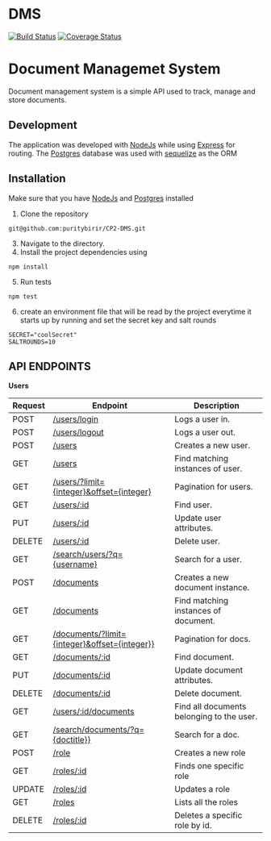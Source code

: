 # DMS
[![Build Status](https://travis-ci.org/andela-pbirir/CP2-DMS.svg?branch=develop)](https://travis-ci.org/andela-pbirir/CP2-DMS)
[![Coverage Status](https://coveralls.io/repos/github/andela-pbirir/CP2-DMS/badge.svg?branch=develop)](https://coveralls.io/github/andela-pbirir/CP2-DMS?branch=develop)

# Document Managemet System
Document management system is a simple API used to track, manage and store documents.

Development
-----------
The application was developed with [NodeJs](http://nodejs.org) while using [Express](http://expressjs.com) for routing. The [Postgres](http://postgresql.com) database was used with [sequelize](http://sequelizejs.com) as the ORM

Installation
------------
Make sure that  you have [NodeJs](http://nodejs.org) and [Postgres](http://postgresql.com) installed
1.  Clone the repository
```
git@github.com:puritybirir/CP2-DMS.git

```
3.  Navigate to the directory.
4.  Install the project  dependencies using
```
npm install

```
5.  Run tests
```
npm test

```
6. create an environment file that will be read by the
project everytime it starts up by running and set the secret key and salt rounds
```
SECRET="coolSecret"
SALTROUNDS=10

```

## API ENDPOINTS
**Users**

Request      | Endpoint | Description
-------------| -------- | ------
POST | [/users/login](#login) | Logs a user in.
POST | [/users/logout](#logout) | Logs a user out.
POST | [/users](#create-users) |Creates a new user.
GET | [/users](#get-users) | Find matching instances of user.
GET | [/users/?limit={integer}&offset={integer}](#paginate-users)|Pagination for users.
GET | [/users/:id](#find-user) |  Find user.
PUT | [/users/:id](#update-user) | Update user attributes.
DELETE | [/users/:id](#delete-user) | Delete user.
GET | [/search/users/?q={username}](#search-for-user) | Search for a user.
POST | [/documents](#create-document) | Creates a new document instance.
GET | [/documents](#get-documents) | Find matching instances of document.
GET | [/documents/?limit={integer}&offset={integer}}](#paginate-docs)|Pagination for docs.
GET | [/documents/:id](#find-document) | Find document.
PUT | [/documents/:id](#update-document) | Update document attributes.
DELETE | [/documents/:id](#delete-document) | Delete document.
GET | [/users/:id/documents](#get-documents-by-user) | Find all documents belonging to the user.
GET | [/search/documents/?q={doctitle}}](#search-for-doc) | Search for a doc.
POST | [/role](#create-role) | Creates a new role
GET | [/roles/:id](#get-roles) | Finds one specific role
UPDATE | [/roles/:id](#get-roles) | Updates a role
GET | [/roles](#get-roles) | Lists all the roles
DELETE | [/roles/:id](#get-roles) | Deletes a specific role by id.
